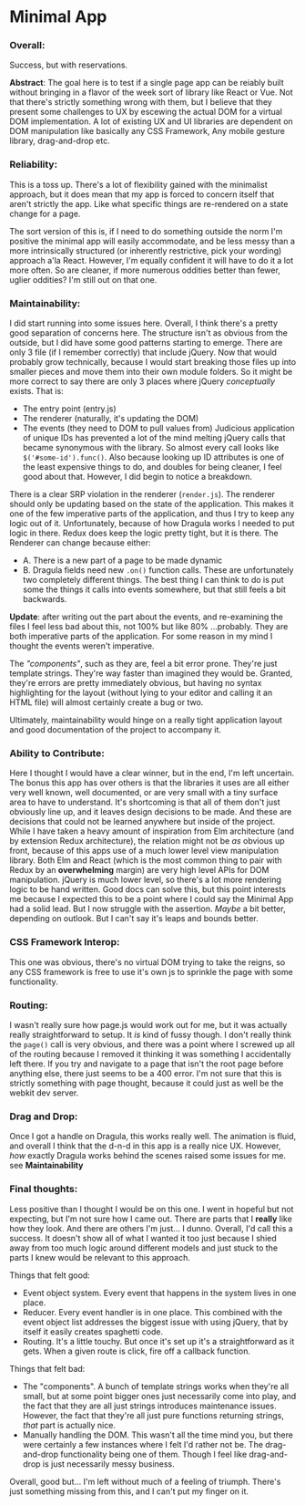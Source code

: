 # Minimal App

### Overall:
Success, but with reservations.

**Abstract**: The goal here is to test if a single page app can be reiably built
without bringing in a flavor of the week sort of library like React or Vue. Not
that there's strictly something wrong with them, but I believe that they present
some challenges to UX by escewing the actual DOM for a virtual DOM
implementation. A lot of existing UX and UI libraries are dependent on DOM
manipulation like basically any CSS Framework, Any mobile gesture library,
drag-and-drop etc.

### Reliability:
This is a toss up. There's a lot of flexibility gained with the minimalist
approach, but it does mean that my app is forced to concern itself that aren't
strictly the app. Like what specific things are re-rendered on a state change
for a page.

The sort version of this is, if I need to do something outside the norm I'm
positive the minimal app will easily accommodate, and be less messy than a more
intrinsically structured (or inherently restrictive, pick your wording) approach
a'la React. However, I'm equally confident it will have to do it a lot more
often. So are cleaner, if more numerous oddities better than fewer, uglier
oddities? I'm still out on that one.

### Maintainability:
I did start running into some issues here. Overall, I think there's a pretty
good separation of concerns here. The structure isn't as obvious from the
outside, but I did have some good patterns starting to emerge. There are only 3
file (if I remember correctly) that include jQuery. Now that would probably grow
technically, because I would start breaking those files up into smaller pieces
and move them into their own module folders. So it might be more correct to say
there are only 3 places where jQuery *conceptually* exists. That is:
  - The entry point (entry.js)
  - The renderer (naturally, it's updating the DOM)
  - The events (they need to DOM to pull values from)
Judicious application of unique IDs has prevented a lot of the mind melting
jQuery calls that became synonymous with the library. So almost every call looks
like `$('#some-id').func()`. Also because looking up ID attributes is one of the
least expensive things to do, and doubles for being cleaner, I feel good about
that. However, I did begin to notice a breakdown.

There is a clear SRP violation in the renderer (`render.js`). The renderer
should only be updating based on the state of the application. This makes it one
of the few imperative parts of the application, and thus I try to keep any logic
out of it. Unfortunately, because of how Dragula works I needed to put logic in
there. Redux does keep the logic pretty tight, but it is there. The Renderer can
change because either:
  - A. There is a new part of a page to be made dynamic
  - B. Dragula fields need new `.on()` function calls.
These are unfortunately two completely different things. The best thing I can
think to do is put some the things it calls into events somewhere, but that
still feels a bit backwards.

**Update**: after writing out the part about the events, and re-examining the
files I feel less bad about this, not 100% but like 80% ...probably. They are
both imperative parts of the application. For some reason in my mind I thought
the events weren't imperative.

The *"components"*, such as they are, feel a bit error prone. They're just
template strings. They're way faster than imagined they would be. Granted,
they're errors are pretty immediately obvious, but having no syntax highlighting
for the layout (without lying to your editor and calling it an HTML file) will
almost certainly create a bug or two.

Ultimately, maintainability would hinge on a really tight application layout and
good documentation of the project to accompany it.

### Ability to Contribute:
Here I thought I would have a clear winner, but in the end, I'm left uncertain.
The bonus this app has over others is that the libraries it uses are all either
very well known, well documented, or are very small with a tiny surface area to
have to understand. It's shortcoming is that all of them don't just obviously
line up, and it leaves design decisions to be made. And these are decisions that
could not be learned anywhere but inside of the project. While I have taken a
heavy amount of inspiration from Elm architecture (and by extension Redux
architecture), the relation might not be *as* obvious up front, because of this
apps use of a much lower level view manipulation library. Both Elm and React
(which is the most common thing to pair with Redux by an **overwhelming**
margin) are very high level APIs for DOM manipulation. jQuery is much lower
level, so there's a lot more rendering logic to be hand written. Good docs can
solve this, but this point interests me because I expected this to be a point
where I could say the Minimal App had a solid lead. But I now struggle with the
assertion. *Maybe* a bit better, depending on outlook. But I can't say it's
leaps and bounds better.

### CSS Framework Interop:
This one was obvious, there's no virtual DOM trying to take the reigns, so any
CSS framework is free to use it's own js to sprinkle the page with some
functionality.

### Routing:
I wasn't really sure how page.js would work out for me, but it was actually
really straightforward to setup. It *is* kind of fussy though. I don't really
think the `page()` call is very obvious, and there was a point where I screwed
up all of the routing because I removed it thinking it was something I
accidentally left there. If you try and navigate to a page that isn't the root
page before anything else, there just seems to be a 400 error. I'm not sure that
this is strictly something with page thought, because it could just as well be
the webkit dev server.

### Drag and Drop:
Once I got a handle on Dragula, this works really well. The animation is fluid,
and overall I think that the d-n-d in this app is a really nice UX. However,
*how* exactly Dragula works behind the scenes raised some issues for me.
see **Maintainability**

### Final thoughts:
Less positive than I thought I would be on this one. I went in hopeful but not
expecting, but I'm not sure how I came out. There are parts that I **really**
like how they look. And there are others I'm just... I dunno. Overall, I'd call
this a success. It doesn't show all of what I wanted it too just because I shied
away from too much logic around different models and just stuck to the parts I
knew would be relevant to this approach.

Things that felt good:
  - Event object system. Every event that happens in the system lives in one
    place.
  - Reducer. Every event handler is in one place. This combined with the event
    object list addresses the biggest issue with using jQuery, that by itself it
    easily creates spaghetti code.
  - Routing. It's a little touchy. But once it's set up it's a straightforward
    as it gets. When a given route is click, fire off a callback function.

Things that felt bad:
  - The "components". A bunch of template strings works when they're all small,
    but at some point bigger ones just necessarily come into play, and the fact
    that they are all just strings introduces maintenance issues. However, the
    fact that they're all just pure functions returning strings, *that* part is
    actually nice.
  - Manually handling the DOM. This wasn't all the time mind you, but there were
    certainly a few instances where I felt I'd rather not be. The drag-and-drop
    functionality being one of them. Though I feel like drag-and-drop is just
    necessarily messy business.

Overall, good but... I'm left without much of a feeling of triumph. There's just
something missing from this, and I can't put my finger on it.
